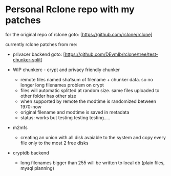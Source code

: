 
# Personal Rclone repo with my patches

for the original repo of rclone goto: [https://github.com/rclone/rclone]

currently rclone patches from me:

* privacer backend goto: [https://github.com/DEvmIb/rclone/tree/test-chunker-split]


* WIP chunkerc - crypt and privacy friendly chunker

    - remote files named sha1sum of filename + chunker data. so no longer long filenames problem on crypt
    - files will automatic splitted at random size. same files uploaded to other folder has other size
    - when supported by remote the modtime is randomized between 1970-now
    - original filename and modtime is saved in metadata
    - status: works but testing testing testing.....

* m2mfs

    - creating an union with all disk avaiable to the system and copy every file only to the most 2 free disks

* cryptdb backend

    - long filenames bigger than 255 will be written to local db (plain files, mysql planning)

#




